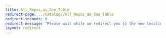 ```yaml
---
title: All_Repos_as_One_Table
redirect-page: ../Catalogs/All_Repos_as_One_Table
redirect-seconds: 0
redirect-message: "Please wait while we redirect you to the new location"
layout: redirect
---
```

